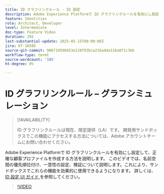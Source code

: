 ```yaml
---
title: ID グラフリンクルール - ID 設定
description: Adobe Experience Platformで ID グラフリンクルールを有効にし設定して、正確な顧客プロファイルを作成する方法を説明します。
feature: Identities
role: Architect, Developer
level: Intermediate
doc-type: Feature Video
duration: 292
last-substantial-update: 2025-05-15T00:00:00Z
jira: KT-16585
source-git-commit: 90671959b653e120f93bca216a4da116a8f1c3bb
workflow-type: tm+mt
source-wordcount: '105'
ht-degree: 0%

---
```


# ID グラフリンクルール – グラフシミュレーション

>[!AVAILABILITY]
>
>ID グラフリンクルールは現在、限定提供（LA）です。 開発用サンドボックスでこの機能にアクセスする方法については、Adobe アカウントチームにお問い合わせください。

Adobe Experience Platformで ID グラフリンクルールを有効にし設定して、正確な顧客プロファイルを作成する方法を説明します。 このビデオでは、名前空間の優先順位付け、一意性の設定、検証について説明します。これにより、サンドボックスでこれらの機能を効果的に使用できるようになります。 詳しくは、[ID 設定 UI ガイド ](https://experienceleague.adobe.com/en/docs/experience-platform/identity/features/identity-graph-linking-rules/identity-settings-ui) を参照してください。

>[!VIDEO](https://video.tv.adobe.com/v/3458487/?learn=on&enablevpops)
